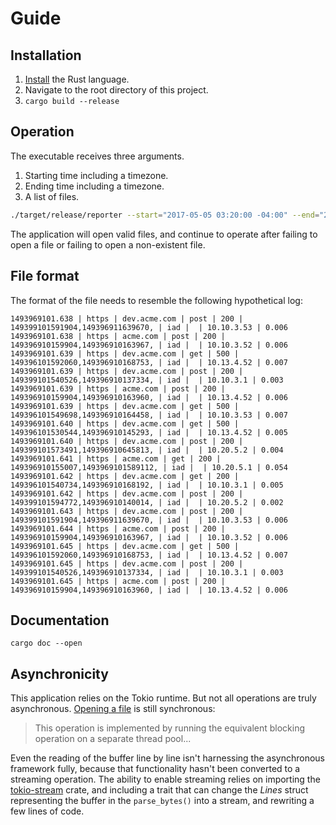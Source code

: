 # Guide

## Installation
1. [Install](https://www.rust-lang.org/tools/install) the Rust language.
2. Navigate to the root directory of this project.
3. `cargo build --release`


## Operation
The executable receives three arguments.
1. Starting time including a timezone.
2. Ending time including a timezone.
3. A list of files.

```bash
./target/release/reporter --start="2017-05-05 03:20:00 -04:00" --end="2017-05-05 03:27:00 -04:00" ~/Downloads/log_sample.txt whatever.txt
```

The application will open valid files, and continue to operate after failing to open a file or failing to open a non-existent file.


## File format
The format of the file needs to resemble the following hypothetical log:
```
1493969101.638 | https | dev.acme.com | post | 200 | 149399101591904,149396911639670, | iad |  | 10.10.3.53 | 0.006
1493969101.638 | https | acme.com | post | 200 | 149396910159904,149396910163967, | iad |  | 10.10.3.52 | 0.006
1493969101.639 | https | dev.acme.com | get | 500 | 149396101592060,149396910168753, | iad |  | 10.13.4.52 | 0.007
1493969101.639 | https | dev.acme.com | post | 200 | 149399101540526,149396910137334, | iad |  | 10.10.3.1 | 0.003
1493969101.639 | https | acme.com | post | 200 | 149396910159904,149396910163960, | iad |  | 10.13.4.52 | 0.006
1493969101.639 | https | dev.acme.com | get | 500 | 149396101549698,149396910164458, | iad |  | 10.10.3.53 | 0.007
1493969101.640 | https | dev.acme.com | get | 500 | 149396101530544,149396910145293, | iad |  | 10.13.4.52 | 0.005
1493969101.640 | https | dev.acme.com | post | 200 | 149399101573491,149396910645813, | iad |  | 10.20.5.2 | 0.004
1493969101.641 | https | acme.com | get | 200 | 149396910155007,1493969101589112, | iad |  | 10.20.5.1 | 0.054
1493969101.642 | https | dev.acme.com | get | 200 | 149396101540734,149396910168192, | iad |  | 10.10.3.1 | 0.005
1493969101.642 | https | dev.acme.com | post | 200 | 149399101594772,149396910140014, | iad |  | 10.20.5.2 | 0.002
1493969101.643 | https | dev.acme.com | post | 200 | 149399101591904,149396911639670, | iad |  | 10.10.3.53 | 0.006
1493969101.644 | https | acme.com | post | 200 | 149396910159904,149396910163967, | iad |  | 10.10.3.52 | 0.006
1493969101.645 | https | dev.acme.com | get | 500 | 149396101592060,149396910168753, | iad |  | 10.13.4.52 | 0.007
1493969101.645 | https | dev.acme.com | post | 200 | 149399101540526,149396910137334, | iad |  | 10.10.3.1 | 0.003
1493969101.645 | https | acme.com | post | 200 | 149396910159904,149396910163960, | iad |  | 10.13.4.52 | 0.006
```


## Documentation
```
cargo doc --open
```


## Asynchronicity
This application relies on the Tokio runtime. But not all operations are truly asynchronous. [Opening a file](https://docs.rs/tokio/latest/tokio/fs/fn.read.html#) is still synchronous:
> This operation is implemented by running the equivalent blocking operation on a separate thread pool...

Even the reading of the buffer line by line isn't harnessing the asynchronous framework fully, because that functionality hasn't been converted to a streaming
operation. The ability to enable streaming relies on importing the [tokio-stream](https://docs.rs/tokio-stream/latest/tokio_stream/) crate, and including a trait that can change the _Lines_ struct representing the buffer in the `parse_bytes()` into a stream, and rewriting a few lines of code.
